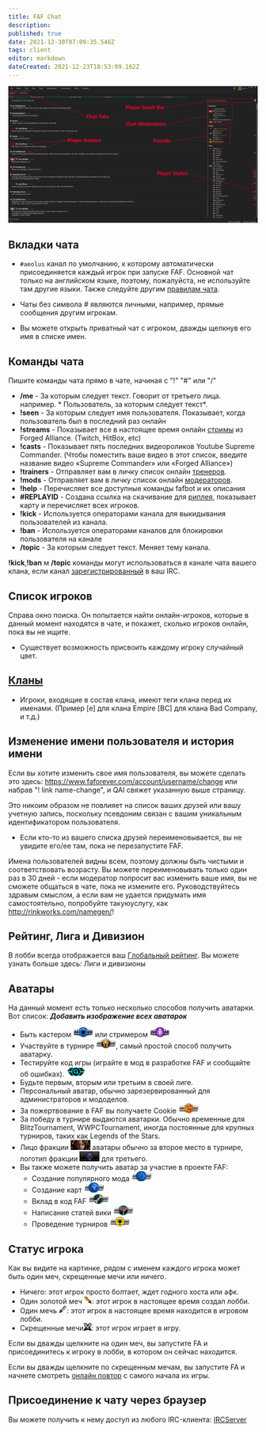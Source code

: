 ```yaml
---
title: FAF Chat
description: 
published: true
date: 2021-12-30T07:09:35.546Z
tags: client
editor: markdown
dateCreated: 2021-12-23T18:53:09.162Z
---
```


![chat-tab2.png](/chat-tab2.png)
## Вкладки чата
- `#aeolus` канал по умолчанию, к которому автоматически присоединяется каждый игрок при запуске FAF. Основной чат только на английском языке, поэтому, пожалуйста, не используйте там другие языки. Также следуйте другим [правилам чата](https://faforever.com/rules). 
- Чаты без символа # являются личными, например, прямые сообщения другим игрокам.

- Вы можете открыть приватный чат с игроком, дважды щелкнув его имя в списке имен.
## Команды чата
Пишите команды чата прямо в чате, начиная с "!" "#" или "/"

- **/me** - За которым следует текст. Говорит от третьего лица. например. * Пользователь, за которым следует текст*.
- **!seen** - За которым следует имя пользователя. Показывает, когда пользователь был в последний раз онлайн
- **!streams** - Показывает все в настоящее время онлайн [стримы](/Casts&Livestreams ) из Forged Alliance. (Twitch, HitBox, etc)
- **!casts** - Показывает пять последних видеороликов Youtube Supreme Commander. (Чтобы поместить ваше видео в этот список, введите название видео «Supreme Commander» или «Forged Alliance»)
- **!trainers** - Отправляет вам в личку список онлайн [тренеров](/User-Groups#trainers).
- **!mods** - Отправляет вам в личку список онлайн [модераторов](/User-Groups#faf-moderators).
- **!help** - Перечисляет все доступные команды fafbot и их описания
- **#REPLAYID** - Создана ссылка на скачивание для [риплея](/Replays-&-Live-Games), показывает карту и перечисляет всех игроков.
- **!kick** - Используется операторами канала для выкидывания пользователей из канала.
- **!ban** - Используется операторами каналов для блокировки пользователя на канале
- **/topic** - За которым следует текст. Меняет тему канала.

**!kick**,**!ban** м **/topic** команды могут использоваться в канале чата вашего клана, если канал [зарегистрированный](/Chat-IRC-server) в ваш IRC.

## Список игроков
Справа окно поиска. Он попытается найти онлайн-игроков, которые в данный момент находятся в чате, и покажет, сколько игроков онлайн, пока вы не ищите.
- Существует возможность присвоить каждому игроку случайный цвет.

## [Кланы](/Clans)
-   Игроки, входящие в состав клана, имеют теги клана перед их именами. (Пример \[е\] для клана Empire \[BC\] для клана Bad Company, и т.д.)

## Изменение имени пользователя и история имени
Если вы хотите изменить свое имя пользователя, вы можете сделать это здесь: <https://www.faforever.com/account/username/change> или набрав "! link name-change", и QAI свяжет указанную выше страницу.

Это никоим образом не повлияет на список ваших друзей или вашу учетную запись, поскольку псевдоним связан с вашим уникальным идентификатором пользователя.

-   Если кто-то из вашего списка друзей переименовывается, вы не увидите его/ее там, пока не перезапустите FAF.

Имена пользователей видны всем, поэтому должны быть чистыми и соответствовать возрасту. Вы можете переименовывать только один раз в 30 дней - если модератор попросит вас изменить ваше имя, вы не сможете общаться в чате, пока не измените его. Руководствуйтесь здравым смыслом, а если вам не удается придумать имя самостоятельно, попробуйте такую ​​услугу, как <http://rinkworks.com/namegen/>!

## Рейтинг, Лига и Дивизион
В лобби всегда отображается ваш [Глобальный рейтинг](/Rating-System). Вы можете узнать больше здесь: Лиги и дивизионы

## Аватары
На данный момент есть только несколько способов получить аватарки. Вот список:
***Добавить изображение всех аватарок***
- Быть кастером ![caster_avatar.png](/images/client-icons/avatars/caster_avatar.png) или стримером ![streamer_avatar.png](/images/client-icons/avatars/streamer_avatar.png)
- Участвуйте в турнире ![tournament_participant.png](/images/client-icons/avatars/tournament_participant.png), самый простой способ получить аватарку.
- Тестируйте код игры (играйте в мод в разработке FAF и сообщайте об ошибках). ![gamecodetester.png](/images/client-icons/avatars/gamecodetester.png)
- Будьте первым, вторым или третьим в своей лиге.
- Персональный аватар, обычно зарезервированный для администраторов и мододелов.
- За пожертвование в FAF вы получаете Cookie ![cookie_avatar.png](/images/client-icons/avatars/cookie_avatar.png)
- За победу в турнире выдаются аватарки. Обычно временные для BlitzTournament, WWPCTournament, иногда постоянные для крупных турниров, таких как Legends of the Stars.
- Лицо фракции ![dostya.png](/images/client-icons/avatars/dostya.png) аватары обычно за второе место в турнире, логотип фракции ![uef_avatar.png](/images/client-icons/avatars/uef_avatar.png) для третьего.
- Вы также можете получить аватар за участие в проекте FAF:
	- Создание популярного мода ![mod_autor.png](/images/client-icons/avatars/mod_autor.png)
	- Создание карт ![mapautor.png](/images/client-icons/avatars/mapautor.png)
	- Вклад в код FAF ![faf_developer.png](/images/client-icons/avatars/faf_developer.png)
	- Написание статей вики ![wiki-editor.png](/images/client-icons/avatars/wiki-editor.png)
	- Проведение турниров ![tournament_director.png](/images/client-icons/avatars/tournament_director.png)
## Статус игрока
Как вы видите на картинке, рядом с именем каждого игрока может быть один меч, скрещенные мечи или ничего.
- Ничего: этот игрок просто болтает, ждет годного хоста или афк.
- Один золотой меч ![host.png](/images/client-icons/host.png): этот игрок в настоящее время создал лобби.
- Один мечь ![lobby.png](/images/client-icons/lobby.png): этот игрок в настоящее время находится в игровом лобби.
- Скрещенные мечи![playing.png](/images/client-icons/playing.png): этот игрок играет в игру.


Если вы дважды щелкните на один меч, вы запустите FA и присоединитесь к игроку в лобби, в котором он сейчас находится.

Если вы дважды щелкните по скрещенным мечам, вы запустите FA и начнете смотреть [онлайн повтор](/LiveReplay-server-and-replays) с самого начала их игры.

## Присоединение к чату через браузер
Вы можете получить к нему доступ из любого IRC-клиента: [IRCServer](/Chat-IRC-server)